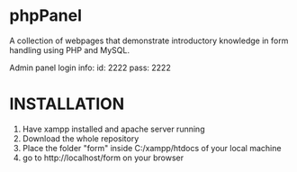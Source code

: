 # phpPanel
A collection of webpages that demonstrate introductory knowledge in form handling using PHP and MySQL.


Admin panel login info:
id: 2222
pass: 2222


INSTALLATION
============
1. Have xampp installed and apache server running
2. Download the whole repository
3. Place the folder "form" inside C:/xampp/htdocs of your local machine
4. go to http://localhost/form on your browser
